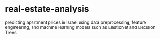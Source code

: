# real-estate-analysis
predicting apartment prices in Israel using data preprocessing, feature engineering, and machine learning models such as ElasticNet and Decision Trees.
